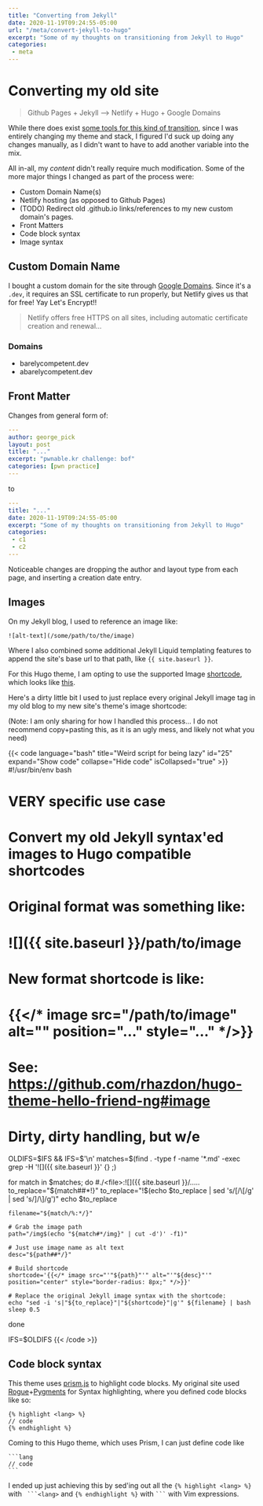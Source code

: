 ```yaml
---
title: "Converting from Jekyll"
date: 2020-11-19T09:24:55-05:00
url: "/meta/convert-jekyll-to-hugo"
excerpt: "Some of my thoughts on transitioning from Jekyll to Hugo"
categories:
 - meta
---
```


# Converting my old site

> Github Pages + Jekyll --> Netlify + Hugo + Google Domains

While there does exist [some tools for this kind of transition](https://gohugo.io/tools/migrations/), since I was entirely changing my theme and stack, I figured I'd suck up doing any changes manually, as I didn't want to have to add another variable into the mix.

All in-all, my _content_ didn't really require much modification. Some of the more major things I changed as part of the process were:

* Custom Domain Name(s)
* Netlify hosting (as opposed to Github Pages)
* (TODO) Redirect old .github.io links/references to my new custom domain's pages.
* Front Matters
* Code block syntax
* Image syntax

## Custom Domain Name
I bought a custom domain for the site through [Google Domains](https://domains.google.com/). Since it's a `.dev`, it requires an SSL certificate to run properly, but Netlify gives us that for free! Yay Let's Encrypt!!

> Netlify offers free HTTPS on all sites, including automatic certificate creation and renewal...

### Domains

* barelycompetent.dev
* abarelycompetent.dev

## Front Matter

Changes from general form of:

```yaml
---
author: george_pick
layout: post
title: "..."
excerpt: "pwnable.kr challenge: bof"
categories: [pwn practice]
---
```

to

```yaml
---
title: "..."
date: 2020-11-19T09:24:55-05:00
excerpt: "Some of my thoughts on transitioning from Jekyll to Hugo"
categories:
 - c1
 - c2
---
```

Noticeable changes are dropping the author and layout type from each page, and inserting a creation date entry.

## Images

On my Jekyll blog, I used to reference an image like:


```jekyll
![alt-text](/some/path/to/the/image)
```

Where I also combined some additional Jekyll Liquid templating features to append the site's base url to that path, like `{{ site.baseurl }}`.

For this Hugo theme, I am opting to use the supported Image [shortcode](https://gohugo.io/content-management/shortcodes/), which looks like [this](https://github.com/rhazdon/hugo-theme-hello-friend-ng#image).

Here's a dirty little bit I used to just replace every original Jekyll image tag in my old blog to my new site's theme's image shortcode:

(Note: I am only sharing for how I handled this process... I do not recommend copy+pasting this, as it is an ugly mess, and likely not what you need)


{{< code language="bash" title="Weird script for being lazy" id="25" expand="Show code" collapse="Hide code" isCollapsed="true" >}}
#!/usr/bin/env bash

# VERY specific use case
# Convert my old Jekyll syntax'ed images to Hugo compatible shortcodes
# Original format was something like:
#   ![]({{ site.baseurl }}/path/to/image
# New format shortcode is like:
#   {{</* image src="/path/to/image" alt="<text>" position="..." style="..." */>}}
# See: https://github.com/rhazdon/hugo-theme-hello-friend-ng#image

# Dirty, dirty handling, but w/e
OLDIFS=$IFS && IFS=$'\n'
matches=$(find . -type f -name '*.md' -exec grep -H '!\[\]({{ site.baseurl }}' {} \;)

for match in $matches; do
    #./<file>:![]({{ site.baseurl }}/.....
    to_replace="${match##*!}"
    to_replace="!$(echo $to_replace | sed 's/\[/\\\[/g' | sed 's/\]/\\\]/g')"
    echo $to_replace

    filename="${match/%:*/}"

    # Grab the image path
    path="/img$(echo "${match#*/img}" | cut -d')' -f1)"

    # Just use image name as alt text
    desc="${path##*/}"

    # Build shortcode
    shortcode='{{</* image src="'"${path}"'" alt="'"${desc}"'" position="center" style="border-radius: 8px;" */>}}'

    # Replace the original Jekyll image syntax with the shortcode:
    echo "sed -i 's|"${to_replace}"|"${shortcode}"|g'" ${filename} | bash
    sleep 0.5
done

IFS=$OLDIFS
{{< /code >}}

## Code block syntax

This theme uses [prism.js](https://prismjs.com/index.html) to highlight code blocks. My original site used [Rogue](https://kramdown.gettalong.org/syntax_highlighter/rouge.html)+[Pygments](https://pygments.org/) for Syntax highlighting, where you defined code blocks like so:

```jekyll
{% highlight <lang> %}
// code
{% endhighlight %}
```

Coming to this Hugo theme, which uses Prism, I can just define code like

``````
```lang
// code
```
``````

I ended up just achieving this by sed'ing out all the `{% highlight <lang> %}` with `` ```<lang>`` and `{% endhighlight %}` with `` ``` `` with Vim expressions.
